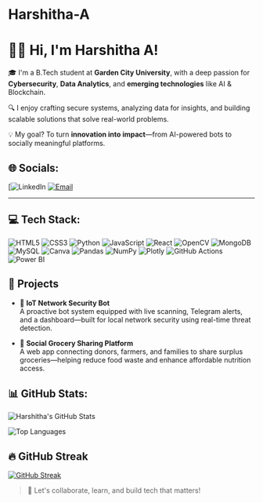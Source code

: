 # Harshitha-A
# 👩‍💻 Hi, I'm Harshitha A!

🎓 I'm a B.Tech student at **Garden City University**, with a deep passion for **Cybersecurity**, **Data Analytics**, and **emerging technologies** like AI & Blockchain.

🔍 I enjoy crafting secure systems, analyzing data for insights, and building scalable solutions that solve real-world problems.

💡 My goal? To turn **innovation into impact**—from AI-powered bots to socially meaningful platforms.



## 🌐 Socials:

[![LinkedIn](https://www.linkedin.com/in/harshitha-a-354a7325a?utm_source=share&utm_campaign=share_via&utm_content=profile&utm_medium=android_app)
[![Email](https://img.shields.io/badge/Gmail-red?style=for-the-badge&logo=gmail)](mailto:aharshitha89@gmail.com)

---

## 💻 Tech Stack:

![HTML5](https://img.shields.io/badge/HTML5-E34F26?style=for-the-badge&logo=html5)
![CSS3](https://img.shields.io/badge/CSS3-1572B6?style=for-the-badge&logo=css3)
![Python](https://img.shields.io/badge/Python-3776AB?style=for-the-badge&logo=python)
![JavaScript](https://img.shields.io/badge/JavaScript-F7DF1E?style=for-the-badge&logo=javascript)
![React](https://img.shields.io/badge/React-20232A?style=for-the-badge&logo=react)
![OpenCV](https://img.shields.io/badge/OpenCV-5C3EE8?style=for-the-badge&logo=opencv)
![MongoDB](https://img.shields.io/badge/MongoDB-47A248?style=for-the-badge&logo=mongodb)
![MySQL](https://img.shields.io/badge/MySQL-00758F?style=for-the-badge&logo=mysql)
![Canva](https://img.shields.io/badge/Canva-00C4CC?style=for-the-badge&logo=canva)
![Pandas](https://img.shields.io/badge/Pandas-150458?style=for-the-badge&logo=pandas)
![NumPy](https://img.shields.io/badge/Numpy-013243?style=for-the-badge&logo=numpy)
![Plotly](https://img.shields.io/badge/Plotly-3F4F75?style=for-the-badge&logo=plotly)
![GitHub Actions](https://img.shields.io/badge/GitHub_Actions-2088FF?style=for-the-badge&logo=github-actions)
![Power BI](https://img.shields.io/badge/PowerBI-F2C811?style=for-the-badge&logo=powerbi)



## 📌 Projects

- 🤖 **IoT Network Security Bot**  
A proactive bot system equipped with live scanning, Telegram alerts, and a dashboard—built for local network security using real-time threat detection.

- 🛒 **Social Grocery Sharing Platform**  
A web app connecting donors, farmers, and families to share surplus groceries—helping reduce food waste and enhance affordable nutrition access.



## 📊 GitHub Stats:

![Harshitha's GitHub Stats](https://github-readme-stats.vercel.app/api?username=HarshithaA&show_icons=true&theme=radical)

![Top Languages](https://github-readme-stats.vercel.app/api/top-langs/?username=HarshithaA&layout=compact&theme=radical)



## 🔥 GitHub Streak

[![GitHub Streak](https://github-readme-streak-stats.herokuapp.com?user=HarshithaA&theme=radical)](https://git.io/streak-stats)



> 🚀 Let's collaborate, learn, and build tech that matters!
